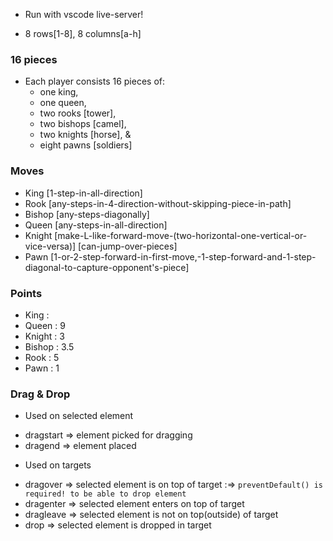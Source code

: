 * Run with vscode live-server!

* 8 rows[1-8], 8 columns[a-h]

### 16 pieces
- Each player consists 16 pieces of:
    - one king,
    - one queen,
    - two rooks [tower],
    - two bishops [camel],
    - two knights [horse], &
    - eight pawns [soldiers]

### Moves
- King [1-step-in-all-direction]
- Rook [any-steps-in-4-direction-without-skipping-piece-in-path]
- Bishop [any-steps-diagonally]
- Queen [any-steps-in-all-direction]
- Knight [make-L-like-forward-move-(two-horizontal-one-vertical-or-vice-versa)] [can-jump-over-pieces]
- Pawn [1-or-2-step-forward-in-first-move,-1-step-forward-and-1-step-diagonal-to-capture-opponent's-piece]

### Points
- King : 
- Queen : 9
- Knight : 3
- Bishop : 3.5
- Rook : 5
- Pawn : 1

### Drag & Drop
* Used on selected element
- dragstart => element picked for dragging
- dragend => element placed

* Used on targets
- dragover => selected element is on top of target  :=> ```preventDefault() is required! to be able to drop element```
- dragenter => selected element enters on top of target
- dragleave => selected element is not on top(outside) of target
- drop => selected element is dropped in target